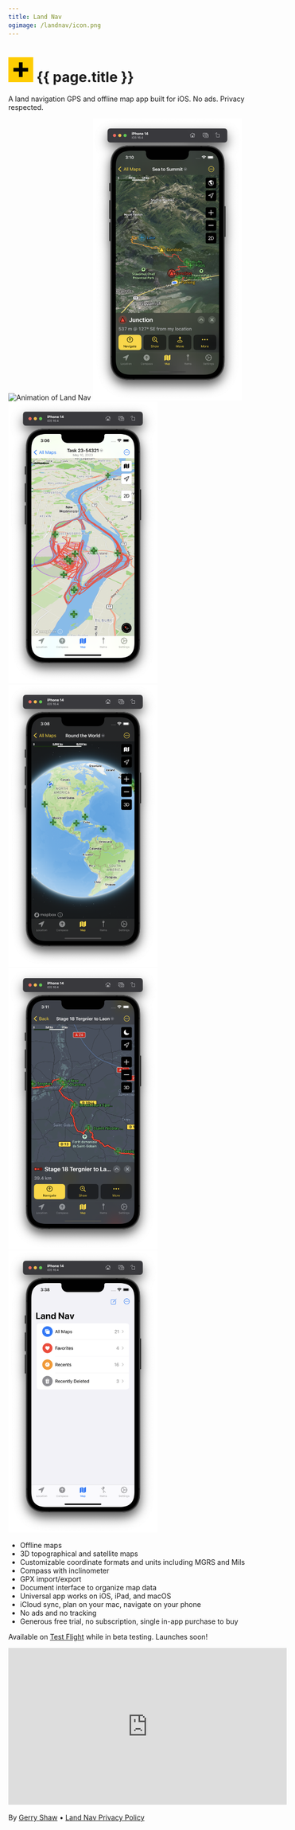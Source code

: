```yaml
---
title: Land Nav
ogimage: /landnav/icon.png
---
```


# <img alt="Land Nav app icon" src="icon.png" width="50px"> {{ page.title }}

A land navigation GPS and offline map app built for iOS. No ads. Privacy respected.

<img alt="Animation of Land Nav" src="screenshots/00.gif" width="296px">
<img alt="Screenshot of Land Nav" src="screenshots/01.png" width="300px">
<img alt="Screenshot of Land Nav" src="screenshots/02.png" width="300px">
<img alt="Screenshot of Land Nav" src="screenshots/03.png" width="300px">
<img alt="Screenshot of Land Nav" src="screenshots/04.png" width="300px">
<img alt="Screenshot of Land Nav" src="screenshots/05.png" width="300px">

- Offline maps
- 3D topographical and satellite maps
- Customizable coordinate formats and units including MGRS and Mils
- Compass with inclinometer
- GPX import/export
- Document interface to organize map data
- Universal app works on iOS, iPad, and macOS
- iCloud sync, plan on your mac, navigate on your phone
- No ads and no tracking
- Generous free trial, no subscription, single in-app purchase to buy

Available on [Test Flight](https://testflight.apple.com/join/H0KyC9eP) while in beta testing. Launches soon!

<p><iframe width="560" height="315" src="https://www.youtube-nocookie.com/embed/LqXHuDOUWCo" title="YouTube video player" frameborder="0" allow="accelerometer; autoplay; clipboard-write; encrypted-media; gyroscope; picture-in-picture; web-share" allowfullscreen></iframe></p>

<!--
<a href="https://apps.apple.com/us/app/birds-near-me/id918377574?itsct=apps_box_badge&amp;itscg=30200" style="display: inline-block; overflow: hidden; border-radius: 13px; width: 250px; height: 83px;"><img src="https://tools.applemediaservices.com/api/badges/download-on-the-app-store/black/en-us?size=250x83&amp;releaseDate=1412812800?h=5677661d9ae4c8ba256daa38c3ae4807" alt="Download on the App Store" style="border-radius: 13px; width: 250px; height: 83px;"></a>
-->

By [Gerry Shaw](/) • [Land Nav Privacy Policy](/landnav/privacy)
